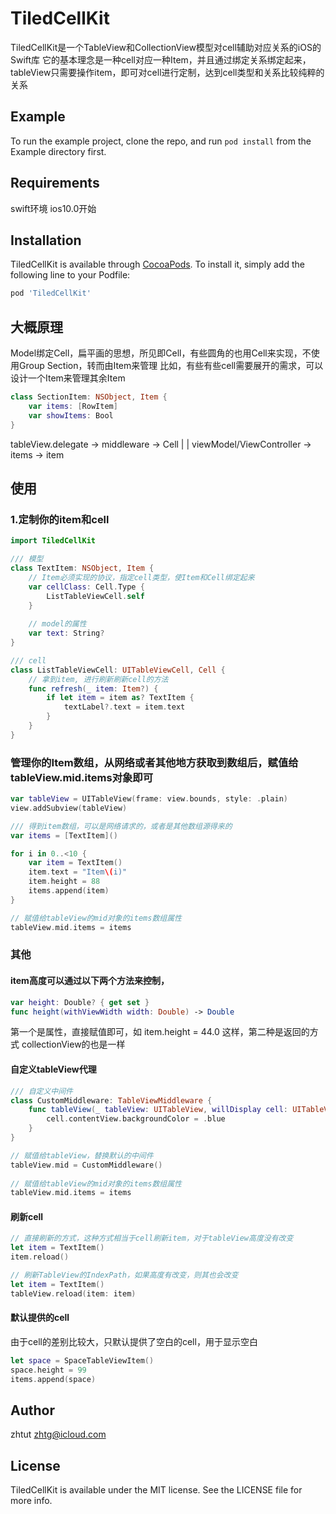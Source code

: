 # TiledCellKit

TiledCellKit是一个TableView和CollectionView模型对cell辅助对应关系的iOS的Swift库
它的基本理念是一种cell对应一种Item，并且通过绑定关系绑定起来，tableView只需要操作item，即可对cell进行定制，达到cell类型和关系比较纯粹的关系

## Example

To run the example project, clone the repo, and run `pod install` from the Example directory first.

## Requirements

swift环境 ios10.0开始

## Installation

TiledCellKit is available through [CocoaPods](https://cocoapods.org). To install
it, simply add the following line to your Podfile:

```ruby
pod 'TiledCellKit'
```
## 大概原理
Model绑定Cell，扁平画的思想，所见即Cell，有些圆角的也用Cell来实现，不使用Group Section，转而由Item来管理
比如，有些有些cell需要展开的需求，可以设计一个Item来管理其余Item

```swift
class SectionItem: NSObject, Item {
    var items: [RowItem]
    var showItems: Bool
}
```

tableView.delegate -> middleware -> Cell
                                      |
                                      |
viewModel/ViewController -> items -> item

## 使用

### 1.定制你的item和cell

```swift
import TiledCellKit

/// 模型
class TextItem: NSObject, Item {
    // Item必须实现的协议，指定cell类型，使Item和Cell绑定起来
    var cellClass: Cell.Type {
        ListTableViewCell.self
    }
    
    // model的属性
    var text: String?
}

/// cell
class ListTableViewCell: UITableViewCell, Cell {
    // 拿到item, 进行刷新刷新cell的方法
    func refresh(_ item: Item?) {
        if let item = item as? TextItem {
            textLabel?.text = item.text
        }
    }
}
```

### 管理你的Item数组，从网络或者其他地方获取到数组后，赋值给tableView.mid.items对象即可

```swift
var tableView = UITableView(frame: view.bounds, style: .plain)
view.addSubview(tableView)

/// 得到item数组，可以是网络请求的，或者是其他数组源得来的
var items = [TextItem]()

for i in 0..<10 {
    var item = TextItem()
    item.text = "Item\(i)"
    item.height = 88
    items.append(item)
}

// 赋值给tableView的mid对象的items数组属性
tableView.mid.items = items
```

### 其他

#### item高度可以通过以下两个方法来控制，

```swift
var height: Double? { get set }
func height(withViewWidth width: Double) -> Double
```

第一个是属性，直接赋值即可，如 item.height = 44.0 这样，第二种是返回的方式
collectionView的也是一样

#### 自定义tableView代理

```swift
/// 自定义中间件
class CustomMiddleware: TableViewMiddleware {
    func tableView(_ tableView: UITableView, willDisplay cell: UITableViewCell, forRowAt indexPath: IndexPath) {
        cell.contentView.backgroundColor = .blue
    }
}

// 赋值给tableView，替换默认的中间件
tableView.mid = CustomMiddleware()
    
// 赋值给tableView的mid对象的items数组属性
tableView.mid.items = items
```

#### 刷新cell
```swift
// 直接刷新的方式，这种方式相当于cell刷新item，对于tableView高度没有改变
let item = TextItem()
item.reload()
```

```swift
// 刷新TableView的IndexPath，如果高度有改变，则其也会改变
let item = TextItem()
tableView.reload(item: item)
```

#### 默认提供的cell
由于cell的差别比较大，只默认提供了空白的cell，用于显示空白
```swift
let space = SpaceTableViewItem()
space.height = 99
items.append(space)
```


## Author

zhtut zhtg@icloud.com

## License

TiledCellKit is available under the MIT license. See the LICENSE file for more info.
